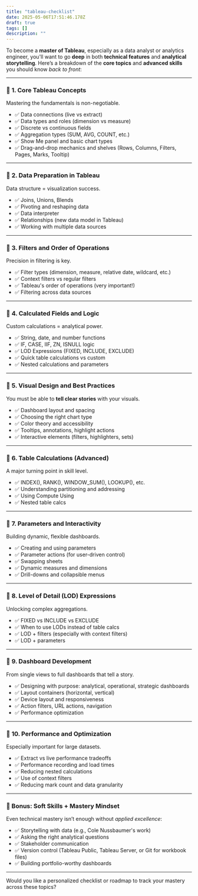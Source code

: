 ```yaml
---
title: "tableau-checklist"
date: 2025-05-06T17:51:46.178Z
draft: true
tags: []
description: ""
---
```


To become a **master of Tableau**, especially as a data analyst or analytics engineer, you'll want to go **deep** in both **technical features** and **analytical storytelling**. Here’s a breakdown of the **core topics** and **advanced skills** you should know *back to front*:

---

### 🔹 **1. Core Tableau Concepts**

Mastering the fundamentals is non-negotiable.

* ✅ Data connections (live vs extract)
* ✅ Data types and roles (dimension vs measure)
* ✅ Discrete vs continuous fields
* ✅ Aggregation types (SUM, AVG, COUNT, etc.)
* ✅ Show Me panel and basic chart types
* ✅ Drag-and-drop mechanics and shelves (Rows, Columns, Filters, Pages, Marks, Tooltip)

---

### 🔸 **2. Data Preparation in Tableau**

Data structure = visualization success.

* ✅ Joins, Unions, Blends
* ✅ Pivoting and reshaping data
* ✅ Data interpreter
* ✅ Relationships (new data model in Tableau)
* ✅ Working with multiple data sources

---

### 🔹 **3. Filters and Order of Operations**

Precision in filtering is key.

* ✅ Filter types (dimension, measure, relative date, wildcard, etc.)
* ✅ Context filters vs regular filters
* ✅ Tableau's order of operations (very important!)
* ✅ Filtering across data sources

---

### 🔸 **4. Calculated Fields and Logic**

Custom calculations = analytical power.

* ✅ String, date, and number functions
* ✅ IF, CASE, IIF, ZN, ISNULL logic
* ✅ LOD Expressions (FIXED, INCLUDE, EXCLUDE)
* ✅ Quick table calculations vs custom
* ✅ Nested calculations and parameters

---

### 🔹 **5. Visual Design and Best Practices**

You must be able to **tell clear stories** with your visuals.

* ✅ Dashboard layout and spacing
* ✅ Choosing the right chart type
* ✅ Color theory and accessibility
* ✅ Tooltips, annotations, highlight actions
* ✅ Interactive elements (filters, highlighters, sets)

---

### 🔸 **6. Table Calculations (Advanced)**

A major turning point in skill level.

* ✅ INDEX(), RANK(), WINDOW\_SUM(), LOOKUP(), etc.
* ✅ Understanding partitioning and addressing
* ✅ Using Compute Using
* ✅ Nested table calcs

---

### 🔹 **7. Parameters and Interactivity**

Building dynamic, flexible dashboards.

* ✅ Creating and using parameters
* ✅ Parameter actions (for user-driven control)
* ✅ Swapping sheets
* ✅ Dynamic measures and dimensions
* ✅ Drill-downs and collapsible menus

---

### 🔸 **8. Level of Detail (LOD) Expressions**

Unlocking complex aggregations.

* ✅ FIXED vs INCLUDE vs EXCLUDE
* ✅ When to use LODs instead of table calcs
* ✅ LOD + filters (especially with context filters)
* ✅ LOD + parameters

---

### 🔹 **9. Dashboard Development**

From single views to full dashboards that tell a story.

* ✅ Designing with purpose: analytical, operational, strategic dashboards
* ✅ Layout containers (horizontal, vertical)
* ✅ Device layout and responsiveness
* ✅ Action filters, URL actions, navigation
* ✅ Performance optimization

---

### 🔸 **10. Performance and Optimization**

Especially important for large datasets.

* ✅ Extract vs live performance tradeoffs
* ✅ Performance recording and load times
* ✅ Reducing nested calculations
* ✅ Use of context filters
* ✅ Reducing mark count and data granularity

---

### 🧠 Bonus: **Soft Skills + Mastery Mindset**

Even technical mastery isn’t enough without *applied excellence*:

* ✅ Storytelling with data (e.g., Cole Nussbaumer's work)
* ✅ Asking the right analytical questions
* ✅ Stakeholder communication
* ✅ Version control (Tableau Public, Tableau Server, or Git for workbook files)
* ✅ Building portfolio-worthy dashboards

---

Would you like a personalized checklist or roadmap to track your mastery across these topics?
